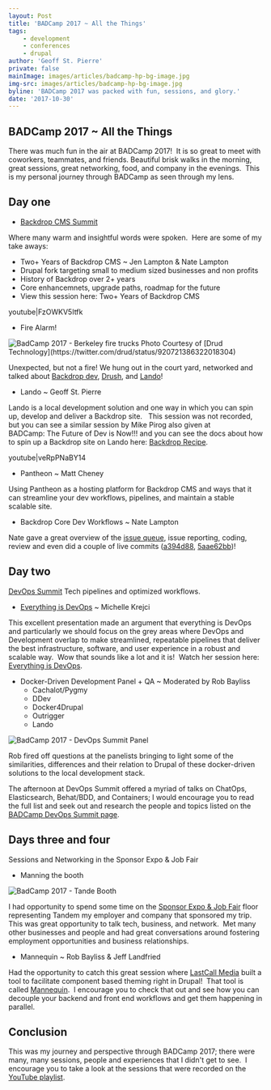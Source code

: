 ```yaml
---
layout: Post
title: 'BADCamp 2017 ~ All the Things'
tags:
    - development
    - conferences
    - drupal
author: 'Geoff St. Pierre'
private: false
mainImage: images/articles/badcamp-hp-bg-image.jpg
img-src: images/articles/badcamp-hp-bg-image.jpg
byline: 'BADCamp 2017 was packed with fun, sessions, and glory.'
date: '2017-10-30'
---
```


BADCamp 2017 ~ All the Things
-----------------------------

There was much fun in the air at BADCamp 2017!  It is so great to meet with coworkers, teammates, and friends. Beautiful brisk walks in the morning, great sessions, great networking, food, and company in the evenings.  This is my personal journey through BADCamp as seen through my lens.

Day one
-------

* [Backdrop CMS Summit](https://2017.badcamp.net/event/summit/backdrop-cms-summit)

Where many warm and insightful words were spoken.  Here are some of my take aways:

  * Two+ Years of Backdrop CMS ~ Jen Lampton & Nate Lampton
  * Drupal fork targeting small to medium sized businesses and non profits
  * History of Backdrop over 2+ years
  * Core enhancemnets, upgrade paths, roadmap for the future
  * View this session here: Two+ Years of Backdrop CMS

<div class="center-youtube-vid">
youtube|FzOWKV5Itfk
</div>

  * Fire Alarm!

<img src="/images/articles/drud-firetrucks-badcamp2017croped.jpg" alt="BadCamp 2017 - Berkeley fire trucks "/>
Photo Courtesy of [Drud Technology](https://twitter.com/drud/status/920721386322018304)

Unexpected, but not a fire!
We hung out in the court yard, networked and talked about [Backdrop dev](https://github.com/backdrop/backdrop-issues/issues), [Drush](https://github.com/backdrop-contrib/drush), and [Lando](https://docs.devwithlando.io)!

* Lando ~ Geoff St. Pierre

Lando is a local development solution and one way in which you can spin up, develop and deliver a Backdrop site.  
This session was not recorded, but you can see a similar session by Mike Pirog also given at BADCamp: The Future of Dev is Now!!! and you can see the docs about how to spin up a Backdrop site on Lando here: [Backdrop Recipe](https://docs.devwithlando.io/tutorials/backdrop.html).
<div class="center-youtube-vid">
youtube|veRpPNaBY14
</div>

* Pantheon ~ Matt Cheney

Using Pantheon as a hosting platform for Backdrop CMS and ways that it can streamline your dev workflows, pipelines, and maintain a stable scalable site.

* Backdrop Core Dev Workflows ~ Nate Lampton

Nate gave a great overview of the [issue queue](https://github.com/backdrop/backdrop-issues/issues), issue reporting, coding, review and even did a couple of live commits ([a394d88](https://github.com/backdrop/backdrop/commit/a394d885ccc4cf633cc3be8d54d8d51ac8c12de9), [5aae62bb](https://github.com/backdrop/backdrop/commit/5aae62bbd0fae797c2a10953e4450f6953832313))!

Day two
-------

[DevOps Summit](https://2017.badcamp.net/event/summit/devops-summit) Tech pipelines and optimized workflows.

* [Everything is DevOps](https://videocast.nih.gov/summary.asp?Live=24916&bhcp=1) ~ Michelle Krejci

This excellent presentation made an argument that everything is DevOps and particularly we should focus on the grey areas where DevOps and Development overlap to make streamlined, repeatable pipelines that deliver the best infrastructure, software, and user experience in a robust and scalable way.  Wow that sounds like a lot and it is!  Watch her session here: [Everything is DevOps](https://videocast.nih.gov/summary.asp?Live=24916&bhcp=1).

* Docker-Driven Development Panel + QA ~ Moderated by Rob Bayliss
  * Cachalot/Pygmy
  * DDev
  * Docker4Drupal
  * Outrigger
  * Lando

<img src="/images/articles/docker-dev-panel-cropped.jpg" alt="BadCamp 2017 - DevOps Summit Panel" />

Rob fired off questions at the panelists bringing to light some of the similarities, differences and their relation to Drupal of these docker-driven solutions to the local development stack.

The afternoon at DevOps Summit offered a myriad of talks on ChatOps, Elasticsearch, Behat/BDD, and Containers; I would encourage you to read the full list and seek out and research the people and topics listed on the [BADCamp DevOps Summit page](https://2017.badcamp.net/event/summit/devops-summit).

Days three and four
-------------------

Sessions and Networking in the Sponsor Expo & Job Fair

* Manning the booth

<img src="/images/articles/tandem-booth-badcamp2017.jpg" alt="BadCamp 2017 - Tande Booth" />

I had opportunity to spend some time on the [Sponsor Expo & Job Fair](https://2017.badcamp.net/sponsors) floor representing Tandem my employer and company that sponsored my trip.  This was great opportunity to talk tech, business, and network.  Met many other businesses and people and had great conversations around fostering employment opportunities and business relationships.

* Mannequin ~ Rob Bayliss & Jeff Landfried

Had the opportunity to catch this great session where [LastCall Media](https://lastcallmedia.com) built a tool to facilitate component based theming right in Drupal!  That tool is called [Mannequin](https://mannequin.io/).  I encourage you to check that out and see how you can decouple your backend and front end workflows and get them happening in parallel.

Conclusion
----------

This was my journey and perspective through BADCamp 2017; there were many, many sessions, people and experiences that I didn't get to see.  I encourage you to take a look at the sessions that were recorded on the [YouTube playlist](https://www.youtube.com/playlist?list=PLY-mQxqgVZ1wrwNa86_smHF8TTS34CNW4).
